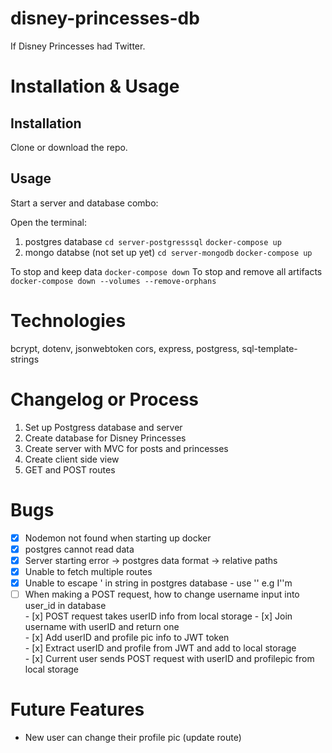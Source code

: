 # disney-princesses-db

If Disney Princesses had Twitter.

# Installation & Usage

## Installation
Clone or download the repo.

## Usage
Start a server and database combo:

Open the terminal:
1. postgres database
    `cd server-postgresssql` 
     `docker-compose up`
2. mongo databse (not set up yet)
    `cd server-mongodb`
     `docker-compose up`

To stop and keep data 
   `docker-compose down`
To stop and remove all artifacts 
    `docker-compose down --volumes --remove-orphans`

# Technologies
bcrypt, dotenv,  jsonwebtoken
cors, express, postgress, sql-template-strings
    
# Changelog or Process 
1. Set up Postgress database and server
2. Create database for Disney Princesses
3. Create server with MVC for posts and princesses
4. Create client side view
5. GET and POST routes 

# Bugs 
- [x] Nodemon not found when starting up docker
- [x] postgres cannot read data
- [x] Server starting error -> postgres data format 
                            -> relative paths
- [x] Unable to fetch multiple routes
- [x] Unable to escape ' in string in postgres database - use '' e.g I''m
- [ ] When making a POST request, how to change username input into user_id in database    
        - [x] POST request takes userID info from local storage
        - [x] Join username with userID and return one   
        - [x] Add userID and profile pic info to JWT token    
        - [x] Extract userID and profile from JWT and add to local storage   
        - [x] Current user sends POST request with userID and profilepic from local storage   
    
# Future Features 
- New user can change their profile pic (update route)
